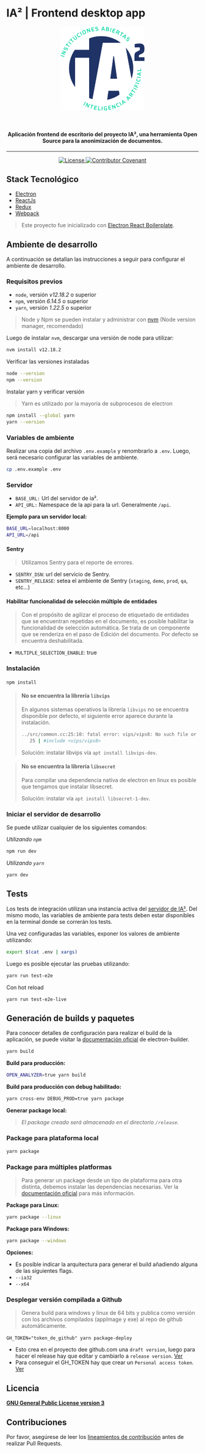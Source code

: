 # IA² | Frontend desktop app

<p align="center">
  <a target="_blank" rel="noopener noreferrer">
    <img width="220px" src="app/assets/img/logo_azul_texto.png" alt="IA²" />
  </a>
</p>
<br/>
<h4 align="center">Aplicación frontend de escritorio del proyecto IA², una herramienta Open Source para la anonimización de documentos.</h4>

---

<p align="center" style="margin-top: 14px;">
  <a
    href="https://github.com/instituciones-abiertas/ia2-desktop-app/blob/main/LICENSE"
  >
    <img
      src="https://img.shields.io/badge/License-GPL%20v3-blue.svg"
      alt="License" height="20"
    >
  </a>
  <a
    href="https://github.com/instituciones-abiertas/ia2-desktop-app/blob/main/CODE_OF_CONDUCT.md"
  >
    <img
      src="https://img.shields.io/badge/Contributor%20Covenant-v2.0%20adopted-ff69b4.svg"
      alt="Contributor Covenant" height="20"
    >
  </a>
</p>

## Stack Tecnológico

- [Electron](https://www.electronjs.org/)
- [ReactJs](https://reactjs.org/)
- [Redux](https://redux.js.org/)
- [Webpack](https://webpack.js.org/)

> Este proyecto fue inicializado con [Electron React Boilerplate](https://github.com/electron-react-boilerplate/electron-react-boilerplate).

## Ambiente de desarrollo

A continuación se detallan las instrucciones a seguir para configurar el ambiente de desarrollo.

### Requisitos previos

- `node`, versión _v12.18.2_ o superior
- `npm`, versión _6.14.5_ o superior
- `yarn`, versión _1.22.5_ o superior

> Node y Npm se pueden instalar y administrar con [nvm](https://github.com/nvm-sh/nvm) (Node version manager, recomendado)

Luego de instalar `nvm`, descargar una versión de node para utilizar:

```bash
nvm install v12.18.2
```

Verificar las versiones instaladas

```bash
node --version
npm --version
```

Instalar yarn y verificar versión

> Yarn es utilizado por la mayoría de subprocesos de electron

```bash
npm install --global yarn
yarn --version
```

### Variables de ambiente

Realizar una copia del archivo `.env.example` y renombrarlo a `.env`. Luego, será necesario configurar las variables de ambiente.

```bash
cp .env.example .env
```

### Servidor

- `BASE_URL:` Url del servidor de ia².
- `API_URL:` Namespace de la api para la url. Generalmente `/api`.

**Ejemplo para un servidor local:**

```bash
BASE_URL=localhost:8000
API_URL=/api
```

#### Sentry

> Utilizamos Sentry para el reporte de errores.

- `SENTRY_DSN`: url del servicio de Sentry.
- `SENTRY_RELEASE`: setea el ambiente de Sentry (`staging`, `demo`, `prod`, `qa`, etc...)

#### Habilitar funcionalidad de selección múltiple de entidades

> Con el propósito de agilizar el proceso de etiquetado de entidades que se encuentran repetidas en el documento, es posible habilitar la funcionalidad de selección automática. Se trata de un componente que se renderiza en el paso de Edición del documento.
> Por defecto se encuentra deshabilitada.

- `MULTIPLE_SELECTION_ENABLE`: true

### Instalación

`npm install`

> #### No se encuentra la librería `libvips`
>
> En algunos sistemas operativos la librería `libvips` no se encuentra disponible por defecto, el siguiente error aparece durante la instalación.
>
> ```bash
> ../src/common.cc:25:10: fatal error: vips/vips8: No such file or directory
>    25 | #include <vips/vips8>
> ```
>
> Solución: instalar libvips vía `apt install libvips-dev`.

> #### No se encuentra la librería `libsecret`
>
> Para compilar una dependencia nativa de electron en linux es posible que tengamos que instalar libsecret.
>
> Solución: instalar vía `apt install libsecret-1-dev`.

### Iniciar el servidor de desarrollo

Se puede utilizar cualquier de los siguientes comandos:

_Utilizando `npm`_

```bash
npm run dev
```

_Utilizando `yarn`_

```bash
yarn dev
```

## Tests

Los tests de integración utilizan una instancia activa del [servidor de IA²](https://github.com/instituciones-abiertas/ia2-server). Del mismo modo, las variables de ambiente para tests deben estar disponibles en la terminal donde se correrán los tests.

Una vez configuradas las variables, exponer los valores de ambiente utilizando:

```bash
export $(cat .env | xargs)
```

Luego es posible ejecutar las pruebas utilizando:

```bash
yarn run test-e2e
```

Con hot reload

```bash
yarn run test-e2e-live
```

## Generación de builds y paquetes

Para conocer detalles de configuración para realizar el build de la aplicación, se puede visitar la [documentación oficial](https://www.electron.build/configuration/configuration#Metadata-homepage) de electron-builder.

```bash
yarn build
```

**Build para producción:**

```bash
OPEN_ANALYZER=true yarn build
```

**Build para producción con debug habilitado:**

```bash
yarn cross-env DEBUG_PROD=true yarn package
```

**Generar package local:**

> _El package creado será almacenado en el directorio `/release`._

### Package para plataforma local

```bash
yarn package
```

### Package para múltiples platformas

> Para generar un package desde un tipo de plataforma para otra distinta, debemos instalar las dependencias necesarias.
> Ver la [documentación oficial](https://www.electron.build/multi-platform-build#linux) para más información.

**Package para Linux:**

```bash
yarn package --linux
```

**Package para Windows:**

```bash
yarn package --windows
```

**Opciones:**

- Es posible indicar la arquitectura para generar el build añadiendo alguna de las siguientes flags.
- `--ia32`
- `--x64`

### Desplegar versión compilada a Github

> Genera build para windows y linux de 64 bits y publica como versión con los archivos compilados (appImage y exe) al repo de github automáticamente.

`GH_TOKEN="token_de_github" yarn package-deploy`

- Esto crea en el proyecto dee github.com una `draft version`, luego para hacer el release hay que editar y cambiarlo a `release version`. [Ver](https://docs.github.com/en/github/administering-a-repository/releasing-projects-on-github/managing-releases-in-a-repository#editing-a-release)
- Para conseguir el GH_TOKEN hay que crear un `Personal access token`. [Ver](https://docs.github.com/en/github/authenticating-to-github/keeping-your-account-and-data-secure/creating-a-personal-access-token)

## Licencia

[**GNU General Public License version 3**](LICENSE)

## Contribuciones

Por favor, asegúrese de leer los [lineamientos de contribución](CONTRIBUTING.md) antes de realizar Pull Requests.
